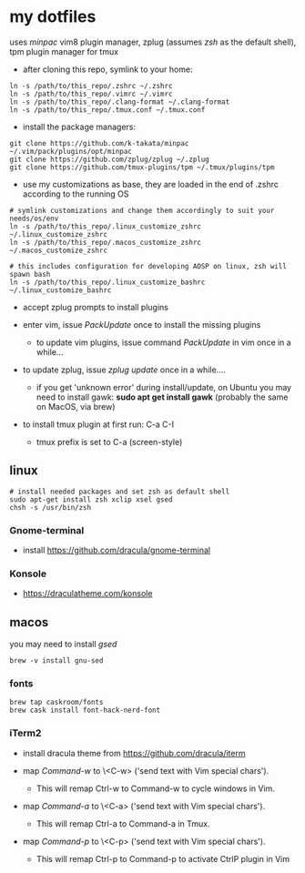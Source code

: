 # my dotfiles
uses _minpac_ vim8 plugin manager, zplug (assumes _zsh_ as the default shell), tpm plugin manager for tmux

* after cloning this repo, symlink to your home:
~~~
ln -s /path/to/this_repo/.zshrc ~/.zshrc
ln -s /path/to/this_repo/.vimrc ~/.vimrc 
ln -s /path/to/this_repo/.clang-format ~/.clang-format
ln -s /path/to/this_repo/.tmux.conf ~/.tmux.conf
~~~

* install the package managers:
~~~
git clone https://github.com/k-takata/minpac ~/.vim/pack/plugins/opt/minpac
git clone https://github.com/zplug/zplug ~/.zplug
git clone https://github.com/tmux-plugins/tpm ~/.tmux/plugins/tpm
~~~

* use my customizations as base, they are loaded in the end of .zshrc according to the running OS
~~~
# symlink customizations and change them accordingly to suit your needs/os/env
ln -s /path/to/this_repo/.linux_customize_zshrc ~/.linux_customize_zshrc
ln -s /path/to/this_repo/.macos_customize_zshrc ~/.macos_customize_zshrc

# this includes configuration for developing AOSP on linux, zsh will spawn bash
ln -s /path/to/this_repo/.linux_customize_bashrc ~/.linux_customize_bashrc 
~~~

* accept zplug prompts to install plugins

* enter vim, issue _PackUpdate_ once to install the missing plugins

	* to update vim plugins, issue command _PackUpdate_ in vim once in a while...

* to update zplug, issue _zplug update_ once in a while....
	* if you get 'unknown error' during install/update, on Ubuntu you may need to install gawk: __sudo apt get install gawk__ (probably the same on MacOS, via brew)
* to install tmux plugin at first run: C-a C-I
	* tmux prefix is set to C-a (screen-style)

## linux
~~~
# install needed packages and set zsh as default shell
sudo apt-get install zsh xclip xsel gsed
chsh -s /usr/bin/zsh
~~~

### Gnome-terminal
* install https://github.com/dracula/gnome-terminal

### Konsole
* https://draculatheme.com/konsole

## macos
you may need to install *gsed*
~~~
brew -v install gnu-sed
~~~

### fonts
~~~
brew tap caskroom/fonts
brew cask install font-hack-nerd-font
~~~

### iTerm2
* install dracula theme from https://github.com/dracula/iterm

* map _Command-w_ to \\\<C-w> ('send text with Vim special chars').
	* This will remap Ctrl-w to Command-w to cycle windows in Vim.
* map _Command-a_ to \\\<C-a> ('send text with Vim special chars').
	* This will remap Ctrl-a to Command-a in Tmux.
* map _Command-p_ to \\\<C-p> ('send text with Vim special chars').
	* This will remap Ctrl-p to Command-p to activate CtrlP plugin in Vim 





